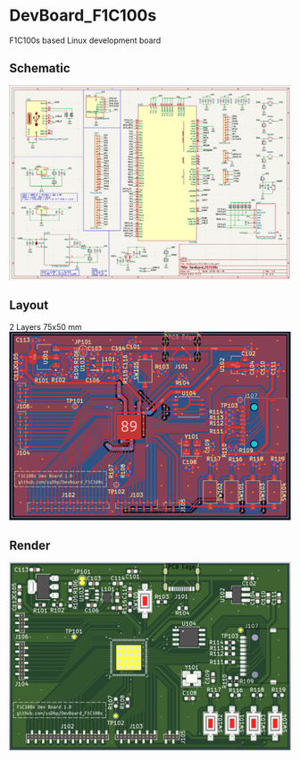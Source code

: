 # DevBoard_F1C100s
F1C100s based Linux development board

## Schematic
![Schematic](./images/schematic.png)

## Layout
2 Layers 75x50 mm
![Layout](./images/layout.png)

## Render
![Render](./images/render.png)